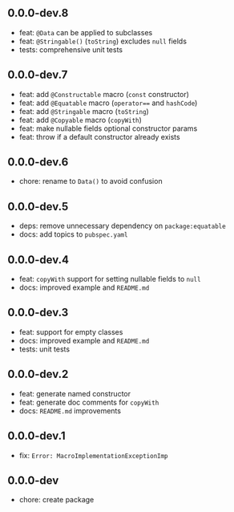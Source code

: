 ## 0.0.0-dev.8

- feat: `@Data` can be applied to subclasses
- feat: `@Stringable()` (`toString`) excludes `null` fields
- tests: comprehensive unit tests

## 0.0.0-dev.7

- feat: add `@Constructable` macro (`const` constructor)
- feat: add `@Equatable` macro (`operator==` and `hashCode`)
- feat: add `@Stringable` macro (`toString`)
- feat: add `@Copyable` macro (`copyWith`)
- feat: make nullable fields optional constructor params
- feat: throw if a default constructor already exists

## 0.0.0-dev.6

- chore: rename to `Data()` to avoid confusion

## 0.0.0-dev.5

- deps: remove unnecessary dependency on `package:equatable`
- docs: add topics to `pubspec.yaml`

## 0.0.0-dev.4

- feat: `copyWith` support for setting nullable fields to `null`
- docs: improved example and `README.md`

## 0.0.0-dev.3

- feat: support for empty classes
- docs: improved example and `README.md`
- tests: unit tests

## 0.0.0-dev.2

- feat: generate named constructor
- feat: generate doc comments for `copyWith`
- docs: `README.md` improvements

## 0.0.0-dev.1

- fix: `Error: MacroImplementationExceptionImp`

## 0.0.0-dev

- chore: create package
